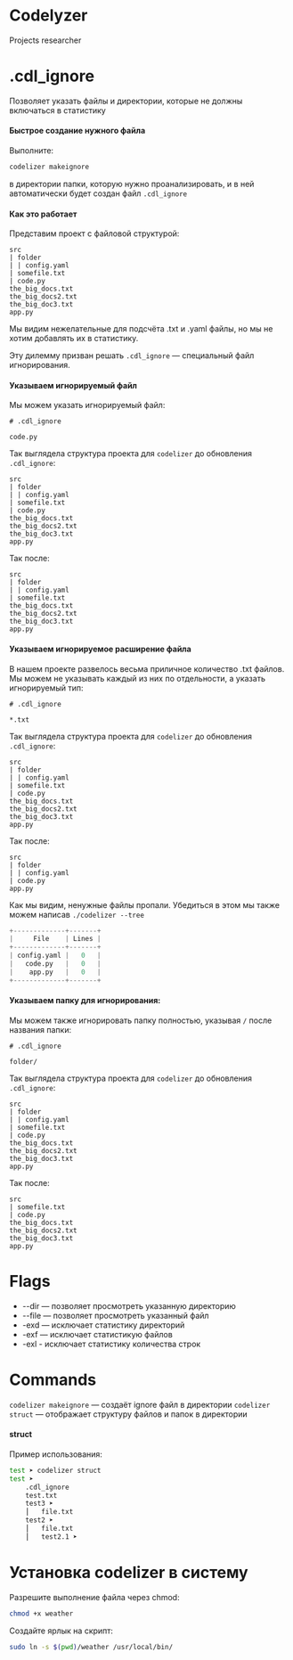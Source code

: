 # Codelyzer

Projects researcher

# .cdl_ignore

Позволяет указать файлы и директории, которые не должны включаться в статистику

#### Быстрое создание нужного файла

Выполните:

```bash
codelizer makeignore
```

в директории папки, которую нужно проанализировать, и в ней автоматически будет создан файл `.cdl_ignore`


#### Как это работает

Представим проект с файловой структурой:

```gitignore
src
| folder 
| | config.yaml
| somefile.txt
| code.py
the_big_docs.txt
the_big_docs2.txt
the_big_doc3.txt
app.py
```

Мы видим нежелательные для подсчёта .txt и .yaml файлы, но мы не хотим добавлять их в статистику. 

Эту дилемму призван решать `.cdl_ignore` — специальный файл игнорирования.

#### Указываем игнорируемый файл

Мы можем указать игнорируемый файл:

```gitignore
# .cdl_ignore

code.py
```

Так выглядела структура проекта для `codelizer` до обновления `.cdl_ignore`:

```gitignore
src
| folder 
| | config.yaml
| somefile.txt
| code.py
the_big_docs.txt
the_big_docs2.txt
the_big_doc3.txt
app.py
```

Так после:

```gitignore
src
| folder 
| | config.yaml
| somefile.txt
the_big_docs.txt
the_big_docs2.txt
the_big_doc3.txt
app.py
```

#### Указываем игнорируемое расширение файла

В нашем проекте развелось весьма приличное количество .txt файлов. Мы можем не указывать каждый из них по отдельности, а указать игнорируемый тип:

```gitignore
# .cdl_ignore

*.txt
```

Так выглядела структура проекта для `codelizer` до обновления `.cdl_ignore`:

```gitignore
src
| folder 
| | config.yaml
| somefile.txt
| code.py
the_big_docs.txt
the_big_docs2.txt
the_big_doc3.txt
app.py
```

Так после:

```gitignore
src
| folder 
| | config.yaml
| code.py
app.py
```

Как мы видим, ненужные файлы пропали. 
Убедиться в этом мы также можем написав
`./codelizer --tree`

```python
+-------------+-------+
|     File    | Lines |
+-------------+-------+
| config.yaml |   0   |
|   code.py   |   0   |
|    app.py   |   0   |
+-------------+-------+
```


#### Указываем папку для игнорирования:
Мы можем также игнорировать папку полностью, указывая `/` после названия папки:

```gitignore
# .cdl_ignore

folder/
```

Так выглядела структура проекта для `codelizer` до обновления `.cdl_ignore`:

```gitignore
src
| folder 
| | config.yaml
| somefile.txt
| code.py
the_big_docs.txt
the_big_docs2.txt
the_big_doc3.txt
app.py
```

Так после:

```gitignore
src
| somefile.txt
| code.py
the_big_docs.txt
the_big_docs2.txt
the_big_doc3.txt
app.py
```

# Flags
- --dir — позволяет просмотреть указанную директорию
- --file — позволяет просмотреть указанный файл
- -exd — исключает статистику директорий
- -exf — исключает статистикую файлов
- -exl - исключает статистику количества строк


# Commands

`codelizer makeignore` — создаёт ignore файл в директории
`codelizer struct` — отображает структуру файлов и папок в директории

#### struct

Пример использования:

```bash
test ➤ codelizer struct
test ➤ 
    .cdl_ignore
    test.txt
    test3 ➤
    ⎮   file.txt
    test2 ➤
    ⎮   file.txt
    ⎮   test2.1 ➤
```


# Установка codelizer в систему

Разрешите выполнение файла через chmod:
```bash
chmod +x weather
```

Создайте ярлык на скрипт:
```bash
sudo ln -s $(pwd)/weather /usr/local/bin/
```